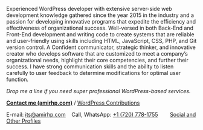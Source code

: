 Experienced WordPress developer with extensive server-side web development knowledge gathered since the year 2015 in the industry and a passion for developing innovative programs that expedite the efficiency and effectiveness of organizational success. Well-versed in both Back-End and Front-End development and writing code to create systems that are reliable and user-friendly using skills including HTML, JavaScript, CSS, PHP, and Git version control. A Confident communicator, strategic thinker, and innovative creator who develops software that are customized to meet a company’s organizational needs, highlight their core competencies, and further their success. I have strong communication skills and the ability to listen carefully to user feedback to determine modifications for optimal user function.

_Drop me a line if you need super professional WordPress-based services._

**[Contact me (amirhp.com)](http://amirhp.com/contact)** / [WordPress Contributions](https://profiles.w.org/amirhpcom)

E-mail: [its@amirhp.com](mailto:hi@amirhp.com?subject=Hi)&nbsp;&nbsp;&nbsp;
Call, WhatsApp: [+1 (720) 778-1755](https://api.whatsapp.com/send?phone=17207781755&text=Hi)&nbsp;&nbsp;&nbsp;&nbsp;&nbsp;&nbsp;&nbsp;
[Social and Other Profiles](http://amirhp.com/landing)

